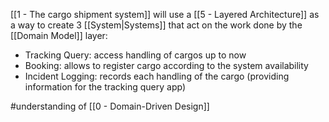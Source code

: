 [[1 - The cargo shipment system]] will use a [[5 - Layered Architecture]] as a way to create 3 [[System|Systems]] that act on the work done by the [[Domain Model]] layer:

- Tracking Query: access handling of cargos up to now
- Booking: allows to register cargo according to the system availability
- Incident Logging: records each handling of the cargo (providing information for the tracking query app)

#understanding  of [[0 - Domain-Driven Design]]